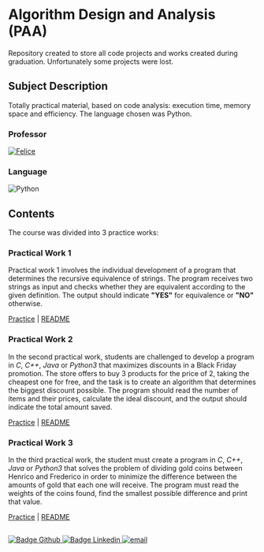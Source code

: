 # Algorithm Design and Analysis (PAA)

Repository created to store all code projects and works created during graduation. Unfortunately some projects were lost.

## Subject Description

Totally practical material, based on code analysis: execution time, memory space and efficiency. The language chosen was Python.

### Professor
[![Felice](https://img.shields.io/badge/Mário_César_San_Felice-%2300599C.svg?style=for-the-badge&logo=GoogleScholar&logoColor=white)](https://site.dc.ufscar.br/docente/5cefcb3648365a001679f7736)

### Language
![Python](https://img.shields.io/badge/python-3670A0?style=for-the-badge&logo=python&logoColor=ffdd54)

## Contents
The course was divided into 3 practice works:

### Practical Work  1

Practical work 1 involves the individual development of a program that determines the recursive equivalence of strings. The program receives two strings as input and checks whether they are equivalent according to the given definition. The output should indicate **"YES"** for equivalence or **"NO"** otherwise.

[Practice](/2021_2/PAA/T1/TP01.py) | [README](/2021_2/PAA/T1/README.md) 


### Practical Work  2

In the second practical work, students are challenged to develop a program in *C*, *C++*, *Java* or *Python3* that maximizes discounts in a Black Friday promotion. The store offers to buy 3 products for the price of 2, taking the cheapest one for free, and the task is to create an algorithm that determines the biggest discount possible. The program should read the number of items and their prices, calculate the ideal discount, and the output should indicate the total amount saved.

[Practice](/2021_2/PAA/T2/TP02.py) | [README](/2021_2/PAA/T2/README.md) 


### Practical Work  3

In the third practical work, the student must create a program in *C*, *C++*, *Java* or *Python3* that solves the problem of dividing gold coins between Henrico and Frederico in order to minimize the difference between the amounts of gold that each one will receive. The program must read the weights of the coins found, find the smallest possible difference and print that value.

[Practice](/2021_2/PAA/T3/TP03.py) | [README](/2021_2/PAA/T3/README.md) 

  ##

<div> 
    <a href="https://github.com/jorgeprj" target="_blank">
        <img src="https://img.shields.io/badge/-Github-000?logo=github&style=for-the-badge&logoColor=white" alt="Badge Github" />
    </a>
    <a href="https://www.linkedin.com/in/jorgeprj" target="_blank">
        <img src="https://img.shields.io/badge/-LinkedIn-0077B5?logo=linkedin&style=for-the-badge&logoColor=white" alt="Badge Linkedin" />
    </a>
    <a href="mailto:jorgeprj2020@gmail.com-">
        <img alt="email" src="https://img.shields.io/badge/jorgeprj2020@gmail.com-D14836?style=for-the-badge&logo=gmail&logoColor=white" />
    </a>
</p>
